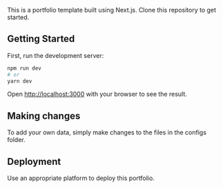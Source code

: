 This is a portfolio template built using Next.js.
Clone this repository to get started.

## Getting Started

First, run the development server:

```bash
npm run dev
# or
yarn dev
```

Open [http://localhost:3000](http://localhost:3000) with your browser to see the result.

## Making changes
To add your own data, simply make changes to the files in the configs folder.

## Deployment
Use an appropriate platform to deploy this portfolio.
